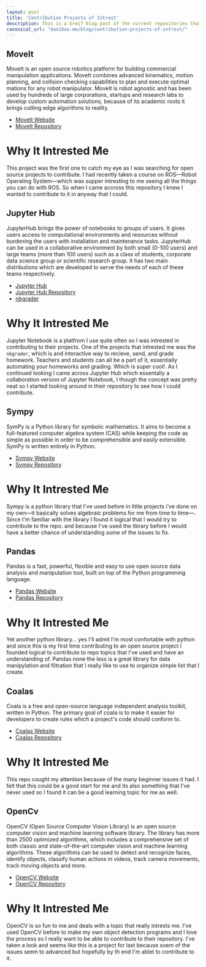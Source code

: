 ```yaml
---
layout: post
title: 'Contribution Projects of Intrest'
description: This is a breif blog post of the current repositories that I have found intresting and able to contribute too.
canonical_url: "danibas.me/blog/contribution-projects-of-intrest/"
---
```


## MoveIt

MoveIt is an open source robotics platform for building commercial manipulation applications. MoveIt combines advanced kinematics, motion planning, and collision checking capabilities to plan and execute optimal mations for any robot manipulator. MoveIt is robot agnostic and has been used by hundreds of large corporations, startups and research labs to develop custom automation solutions, because of its academic roots it brings cutting edge algorithms to reality.

* [MoveIt Website](https://moveit.ros.org/)
* [MoveIt Repository](https://github.com/ros-planning/moveit)

# Why It Intrested Me

This project was the first one to catch my eye as I was searching for open source projects to contribute. I had recently taken a course on ROS&mdash;Robot Operating System&mdash;which was supper intresting to me seeing all the things you can do with ROS. So when I came accross this repository I knew I wanted to contribute to it in anyway that I could.

## Jupyter Hub

JupyterHub brings the power of notebooks to groups of users. It gives users access to computational environments and resources without burdening the users with installation and maintenance tasks. JupyterHub can be used in a collaborative environment by both small (0-100 users) and large teams (more than 100 users) such as a class of students, corporate data science group or scientific research group. It has two main distributions which are developed to serve the needs of each of these teams respectively.

* [Jupyter Hub](https://jupyterhub.readthedocs.io/en/stable/)
* [Jupyter Hub Repository](https://github.com/jupyterhub)
* [nbgrader](https://github.com/jupyter/nbgrader)

# Why It Intrested Me

Jupyter Notebook is a platfrom I use quite often so I was intrested in contributing to their projects. One of the projects that intrested me was the `nbgrader`, which is and interactive way to recieve, send, and grade homework. Teachers and students can all be a part of it, essentially automating your homeworks and grading. Which is super cool!. As I continued looking I came across Jupyter Hub which essentally a collaboration version of Jupyter Notebook, I though the concept was pretty neat so I started looking around in their repository to see how I could contribute.

## Sympy

SymPy is a Python library for symbolic mathematics. It aims to become a full-featured computer algebra system (CAS) while keeping the code as simple as possible in order to be comprehensible and easily extensible. SymPy is written entirely in Python.

* [Sympy Website](https://www.sympy.org/en/index.html)
* [Sympy Repository](https://github.com/sympy/sympy)

# Why It Intrested Me

Sympy is a python library that I've used before in little projects i've done on my own&mdash;it basically solves algebraic problems for me from time to time&mdash;. Since I'm familiar with the library I found it logical that I would try to contribute to the repo. and because I've used the library before I would have a better chance of understanding some of the issues to fix.

## Pandas

Pandas is a fast, powerful, flexible and easy to use open source data analysis and manipulation tool, built on top of the Python programming language.

* [Pandas Website](http://pandas.pydata.org/)
* [Pandas Repository](https://github.com/pandas-dev)

# Why It Intrested Me

Yet another python library... yes I'll admit I'm most confortable with python and since this is my first time contributing to an open source project I founded logical to contribute to repo topics that I've used and have an understanding of. Pandas none the less is a great library for data manipylation and filtration that I really like to use to organize simple list that I create.

## Coalas

Coala is a free and open-source language independent analysis toolkit, written in Python. The primary goal of coala is to make it easier for developers to create rules which a project's code should conform to.

* [Coalas Website](https://api.coala.io/en/latest/index.html)
* [Coalas Repository](https://github.com/coala/coala)

# Why It Intrested Me

This repo cought my attention because of the many beginner issues it had. I felt that this could be a good start for me and its also something that I've never used so I found it can be a good learning topic for me as well.

## OpenCv

OpenCV (Open Source Computer Vision Library) is an open source computer vision and machine learning software library. The library has more than 2500 optimized algorithms, which includes a comprehensive set of both classic and state-of-the-art computer vision and machine learning algorithms. These algorithms can be used to detect and recognize faces, identify objects, classify human actions in videos, track camera movements, track moving objects and more.

* [OpenCV Website](https://opencv.org/)
* [OpenCV Repository](https://github.com/opencv/opencv)

# Why It Intrested Me

OpenCV is so fun to me and deals with a topic that really intrests me. I've used OpenCV before to make my own object detection programs and I love the process so I really want to be able to contribute to their repository. I've taken a look and seems like this is a project for last because soem of the issues seem to advanced but hopefully by th end I'm ablet to contribute to it.

